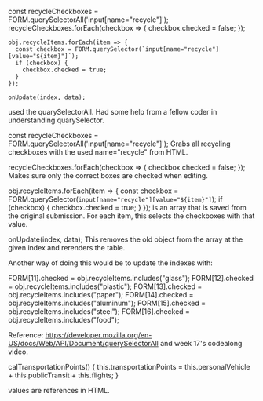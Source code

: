 const recycleCheckboxes = FORM.querySelectorAll('input[name="recycle"]');
    recycleCheckboxes.forEach(checkbox => {
      checkbox.checked = false;
    });

    obj.recycleItems.forEach(item => {
      const checkbox = FORM.querySelector(`input[name="recycle"][value="${item}"]`);
      if (checkbox) {
        checkbox.checked = true;
      }
    });

    onUpdate(index, data);

used the quarySelectorAll. Had some help from a fellow coder in understanding quarySelector.

const recycleCheckboxes = FORM.querySelectorAll('input[name="recycle"]');
Grabs all recycling checkboxes with the used name="recycle" from HTML. 

recycleCheckboxes.forEach(checkbox => {
      checkbox.checked = false;
    });
Makes sure only the correct boxes are checked when editing.

obj.recycleItems.forEach(item => {
  const checkbox = FORM.querySelector(`input[name="recycle"][value="${item}"]`);
  if (checkbox) {
    checkbox.checked = true;
  }
});
is an array that is saved from the original submission. For each item, this selects the checkboxes with that value. 

onUpdate(index, data);
This removes the old object from the array at the given index and rerenders the table. 

Another way of doing this would be to update the indexes with: 

FORM[11].checked = obj.recycleItems.includes("glass");
FORM[12].checked = obj.recycleItems.includes("plastic");
FORM[13].checked = obj.recycleItems.includes("paper");
FORM[14].checked = obj.recycleItems.includes("aluminum");
FORM[15].checked = obj.recycleItems.includes("steel");
FORM[16].checked = obj.recycleItems.includes("food");


Reference: https://developer.mozilla.org/en-US/docs/Web/API/Document/querySelectorAll and week 17's codealong video. 


calTransportationPoints() {
    this.transportationPoints = this.personalVehicle + this.publicTransit + this.flights;
  }

values are references in HTML. 